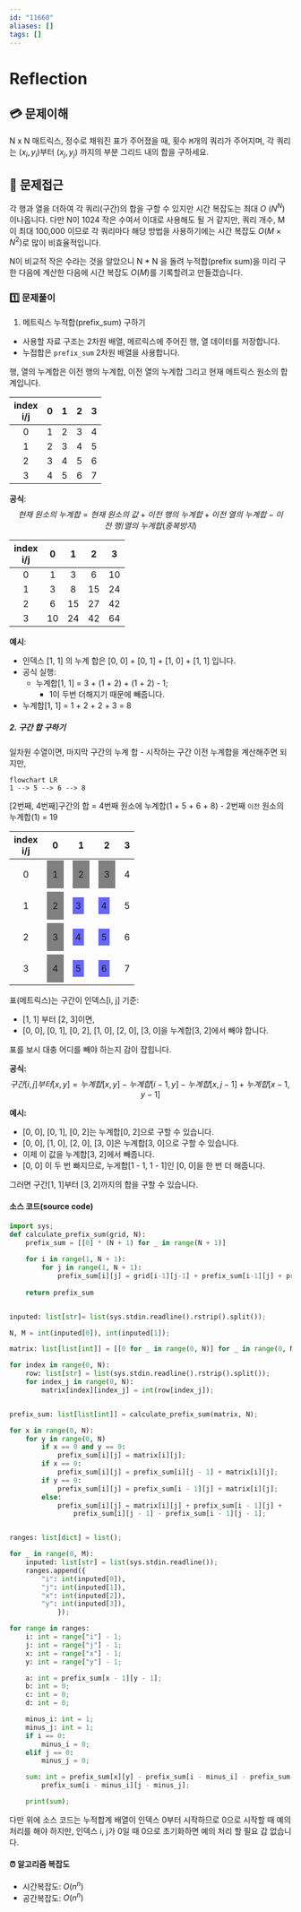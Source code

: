 ```yaml
---
id: "11660"
aliases: []
tags: []
---
```


# Reflection

## 💳 문제이해

N x N 매트릭스, 정수로 채워진 표가 주어졌을 때, 횟수 `M`개의 쿼리가 주어지며,
각 쿼리는 ($x_i, y_i$)부터 ($x_j, y_j$) 까지의 부분 그리드 내의 합을 구하세요.

## 🚥 문제접근

각 행과 열을 더하여 각 쿼리(구간)의 합을 구할 수 있지만 시간 복잡도는 최대 $O\
(N^N)$이나옵니다. 다만 N이 1024 작은 수여서 이대로 사용해도 될 거 같지만, 쿼리
개수, M이 최대 100,000 이므로 각 쿼리마다 해당 방법을 사용하기에는 시간 복잡도
$O(M \times N^2)$로 많이 비효율적입니다.

N이 비교적 작은 수라는 것을 알았으니 N * N 을 돌려 누적합(prefix sum)을 미리
구한 다음에 계산한 다음에 시간 복잡도 $O(M)$를 기록할려고 만들겠습니다.

### 1️⃣  문제풀이

1. 메트릭스 누적합(prefix_sum) 구하기

- 사용할 자료 구조는 2차원 배열, 메르릭스에 주어진 행, 열 데이터를 저장합니다.
- 누접합은 `prefix_sum` 2차원 배열을 사용합니다.

행, 열의 누계합은 이전 행의 누계합, 이전 열의 누계합 그리고 현재 메트릭스 원소의 합계입니다.

index<br/>i/j| 0 | 1 | 2 | 3
:---:|:---:|:---:|:---:|:---:
0 | 1 | 2 | 3 | 4
1 | 2 | 3 | 4 | 5
2 | 3 | 4 | 5 | 6
3 | 4 | 5 | 6 | 7

**공식**:
$$현재\ 원소의\ 누계합 = 현재\ 원소의\ 값 + 이전\ 행의\ 누계합 + 이전\ 열의\ 누계합 - 이전\ 행/열의\ 누계합(중복 방지)$$

index<br/>i/j| 0 | 1 | 2 | 3
:---:|:---:|:---:|:---:|:---:
0 | 1 | 3 | 6 | 10
1 | 3 | 8 | 15 | 24
2 | 6 | 15 | 27 | 42
3 | 10 | 24 | 42 | 64


**예시**:
- 인덱스 [1, 1] 의 누계 합은 [0, 0] + [0, 1] + [1, 0] + [1, 1] 입니다.
- 공식 실행: 
    - 누계합[1, 1] = 3 + (1 + 2) + (1 + 2) - 1;
        - 1이 두번 더해지기 때문에 빼줍니다.
- 누계합[1, 1] = 1 + 2 + 2 + 3 = 8

##### 2. 구간 합 구하기

일차원 수열이면, 마지막 구간의 누계 합 - 시작하는 구간 이전 누계합을 계산해주면 되지만,

```mermaid 
flowchart LR
1 --> 5 --> 6 --> 8
```

[2번째, 4번째]구간의 합 =  4번째 원소에 누계합(1 + 5 + 6 + 8) - 2번째 `이전` 원소의 누계합(1) = 19

<style>
    :root {
        --highlight-bg: #6666FF;
        --highlight-padding: 10px;
        --highlight-width: 10px;
        --highlight-height: 30px;

    }

    .highlight {
        background-color: var(--highlight-bg);
        padding: var(--highlight-padding);
        width: var(--highlight-width);
        height: var(--highlight-height);
        display: flex;
        align-items: center;
        justify-content: center;
        text-align: center;
        box-sizing: border-box;
    }
</style>

<style> 
    :root {
        --highlight-minus-bg: #808080;
        --highlight-padding: 10px;
        --highlight-width: 10px;
        --highlight-height: 30px;
    }

    .highlight-minus {
        background-color: var(--highlight-minus-bg);
        padding: var(--highlight-padding);
        width: var(--highlight-width);
        height: var(--highlight-height);
        align-items: center;
        justify-content: center;
        text-align: center;
        display: flex;
    }
</style>
<div>

index<br/>i/j| 0 | 1 | 2 | 3
:---:|:---:|:---:|:---:|:---:
0 | <div class="highlight-minus">1</div> | <div class="highlight-minus">2</div> | <div class="highlight-minus">3</div> | 4
1 | <div class="highlight-minus">2</div> | <div class="highlight">3</div> | <div class="highlight">4</div> | 5
2 | <div class="highlight-minus">3</div> | <div class="highlight">4</div> |<div class="highlight"> 5</div> | 6
3 | <div class="highlight-minus">4</div> | <div class="highlight">5</div> | <div class="highlight">6</div> | 7

표(메트릭스)는 구간이 인덱스[i, j] 기준:
- [1, 1] 부터 [2, 3]이면,
- [0, 0], [0, 1], [0, 2], [1, 0], [2, 0], [3, 0]을 누계합[3, 2]에서 빼야 합니다.

</div>

표를 보시 대충 어디를 빼야 하는지 감이 잡힙니다.

**공식:**
$$구간[i, j]부터[x, y] = 누계합[x, y] - 누계합[i - 1, y] - 누계합[x, j - 1] + 누계합[x - 1, y - 1]$$

**예시:**
- [0, 0], [0, 1], [0, 2]는 누계합[0, 2]으로 구할 수 있습니다.
- [0, 0], [1, 0], [2, 0], [3, 0]은 누계합[3, 0]으로 구할 수 있습니다.
- 이제 이 값을 누계합[3, 2]에서 빼줍니다.
- [0, 0] 이 두 번 빠지므로, 누게합[1 - 1, 1 - 1]인 [0, 0]을 한 번 더 해줍니다.

그러면 구간[1, 1]부터 [3, 2]까지의 합을 구할 수 있습니다.

#### 소스 코드(source code)

```py
import sys;
def calculate_prefix_sum(grid, N):
    prefix_sum = [[0] * (N + 1) for _ in range(N + 1)]
    
    for i in range(1, N + 1):
        for j in range(1, N + 1):
            prefix_sum[i][j] = grid[i-1][j-1] + prefix_sum[i-1][j] + prefix_sum[i][j-1] - prefix_sum[i-1][j-1]
    
    return prefix_sum


inputed: list[str]= list(sys.stdin.readline().rstrip().split());

N, M = int(inputed[0]), int(inputed[1]);

matrix: list[list[int]] = [[0 for _ in range(0, N)] for _ in range(0, N)];

for index in range(0, N):
    row: list[str] = list(sys.stdin.readline().rstrip().split());
    for index_j in range(0, N):
        matrix[index][index_j] = int(row[index_j]);


prefix_sum: list[list[int]] = calculate_prefix_sum(matrix, N);

for x in range(0, N):
    for y in range(0, N)
        if x == 0 and y == 0:
            prefix_sum[i][j] = matrix[i][j];
        if x == 0:
            prefix_sum[i][j] = prefix_sum[i][j - 1] + matrix[i][j];
        if y == 0:
            prefix_sum[i][j] = prefix_sum[i - 1][j] + matrix[i][j];
        else:
            prefix_sum[i][j] = matrix[i][j] + prefix_sum[i - 1][j] +
                prefix_sum[i][j - 1] - prefix_sum[i - 1][j - 1];


ranges: list[dict] = list();

for _ in range(0, M):
    inputed: list[str] = list(sys.stdin.readline());
    ranges.append({
        "i": int(inputed[0]),
        "j": int(inputed[1]),
        "x": int(inputed[2]),
        "y": int(inputed[3]),
            });

for range in ranges:
    i: int = range["i"] - 1;
    j: int = range["j"] - 1;
    x: int = range["x"] - 1;
    y: int = range["y"] - 1;

    a: int = prefix_sum[x - 1][y - 1];
    b: int = 0;
    c: int = 0;
    d: int = 0;

    minus_i: int = 1;
    minus_j: int = 1;
    if i == 0:
        minus_i = 0;
    elif j == 0:
        minus_j = 0;

    sum: int = prefix_sum[x][y] - prefix_sum[i - minus_i] - prefix_sum[x][j - minus_j] +
        prefix_sum[i - minus_i][j - minus_j];

    print(sum);
```

다만 위에 소스 코드는 누적합계 배열이 인덱스 0부터 시작하므로 0으로 시작할 때
예의 처리를 해야 하지만, 인덱스 i, j가 0일 때 0으로 초기화하면 예의 처리 할 필요
갑 없습니다.

#### ⏰ 알고리즘 복잡도

- 시간복잡도: $O(n ^ n)$
- 공간복잡도: $O(n ^ n)$
